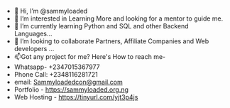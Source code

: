 - 👋 Hi, I’m @sammyloaded
- 👀 I’m interested in Learning More and looking for a mentor to guide me.
- 🌱 I’m currently learning Python and SQL and other Backend Languages...
- 💞️ I’m looking to collaborate Partners, Affiliate Companies and Web developers ...
- 📫Got any project for me? Here's How to reach me- 
- Whatsapp- +2347015367977
- Phone Call: +2348116281721
- email: Sammyloadedcon@gmail.com
- Portfolio - https://sammyloaded.org.ng
- Web Hosting - https://tinyurl.com/yjt3p4js

<!---
sammyloaded/sammyloaded is a ✨ special ✨ repository because its `README.md` (this file) appears on your GitHub profile.
You can click the Preview link to take a look at your changes.
--->
